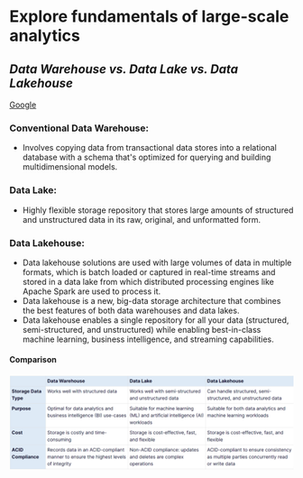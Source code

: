 # Explore fundamentals of large-scale analytics
## *Data Warehouse vs. Data Lake vs. Data Lakehouse*
[Google](https://www.striim.com/blog/data-warehouse-vs-data-lake-vs-data-lakehouse-an-overview/)

### **Conventional Data Warehouse:**
- Involves copying data from transactional data stores into a relational database with a schema that's optimized for querying and building multidimensional models.

### **Data Lake:**
- Highly flexible storage repository that stores large amounts of structured and unstructured data in its raw, original, and unformatted form.

### **Data Lakehouse:**
- Data lakehouse solutions are used with large volumes of data in multiple formats, which is batch loaded or captured in real-time streams and stored in a data lake from which distributed processing engines like Apache Spark are used to process it.
- Data lakehouse is a new, big-data storage architecture that combines the best features of both data warehouses and data lakes. 
- Data lakehouse enables a single repository for all your data (structured, semi-structured, and unstructured) while enabling best-in-class machine learning, business intelligence, and streaming capabilities.

#### **Comparison**
![image](img.png)
